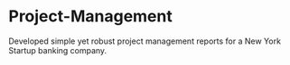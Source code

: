 # Project-Management
Developed simple yet robust project management reports for a New York Startup banking company.
